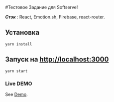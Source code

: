 #Тестовое Задание для Softserve!

**_Стэк_** : React, Emotion.sh, Firebase, react-router.

## Установка
```
yarn install
```
## Запуск на [http://localhost:3000](http://localhost:3000)
```
yarn start
```

### Live DEMO
See [Demo](https://softcery-b58c5.web.app).
